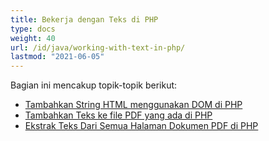 ```yaml
---
title: Bekerja dengan Teks di PHP
type: docs
weight: 40
url: /id/java/working-with-text-in-php/
lastmod: "2021-06-05"
---
```


Bagian ini mencakup topik-topik berikut:

- [Tambahkan String HTML menggunakan DOM di PHP](/pdf/id/java/add-html-string-using-dom-in-php/)
- [Tambahkan Teks ke file PDF yang ada di PHP](/pdf/id/java/add-text-to-an-existing-pdf-file-in-php/)
- [Ekstrak Teks Dari Semua Halaman Dokumen PDF di PHP](/pdf/id/java/extract-text-from-all-the-pages-of-a-pdf-document-in-php/)